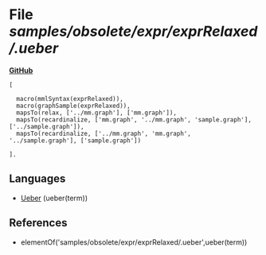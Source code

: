 # File _samples/obsolete/expr/exprRelaxed/.ueber_
**[GitHub](https://github.com/softlang/yas/blob/master/samples/obsolete/expr/exprRelaxed/.ueber)**
```
[

  macro(mmlSyntax(exprRelaxed)),
  macro(graphSample(exprRelaxed)),
  mapsTo(relax, ['../mm.graph'], ['mm.graph']),
  mapsTo(recardinalize, ['mm.graph', '../mm.graph', 'sample.graph'], ['../sample.graph']),
  mapsTo(recardinalize, ['../mm.graph', 'mm.graph', '../sample.graph'], ['sample.graph'])

].
```

## Languages
* [Ueber](../languages/Ueber.md) (ueber(term))

## References
* elementOf('samples/obsolete/expr/exprRelaxed/.ueber',ueber(term))
